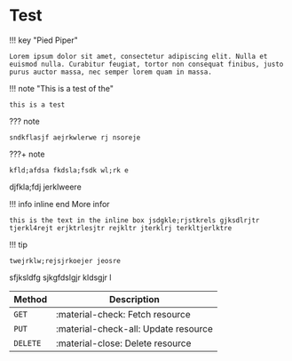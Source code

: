# Test

!!! key "Pied Piper"

    Lorem ipsum dolor sit amet, consectetur adipiscing elit. Nulla et
    euismod nulla. Curabitur feugiat, tortor non consequat finibus, justo
    purus auctor massa, nec semper lorem quam in massa.

!!! note "This is a test of the"

    this is a test

??? note

    sndkflasjf aejrkwlerwe rj nsoreje

???+ note

    kfld;afdsa fkdsla;fsdk wl;rk e

djfkla;fdj jerklweere 

!!! info inline end More infor

    this is the text in the inline box jsdgkle;rjstkrels gjksdlrjtr tjerkl4rejt erjktrlesjtr rejkltr jterklrj terkltjerlktre 

!!! tip

    twejrklw;rejsjrkoejer jeosre

sfjksldfg sjkgfdslgjr kldsgjr l

| Method      | Description                          |
| ----------- | ------------------------------------ |
| `GET`       | :material-check:     Fetch resource  |
| `PUT`       | :material-check-all: Update resource |
| `DELETE`    | :material-close:     Delete resource |
